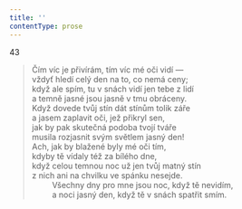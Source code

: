 ```yaml
---
title: ''
contentType: prose
---
```


43

> Čím víc je přivírám, tím víc mé oči vidí —  
> vždyť hledí celý den na to, co nemá ceny;  
> když ale spím, tu v snách vidí jen tebe z lidí  
> a temně jasné jsou jasně v tmu obráceny.  
> Když dovede tvůj stín dát stínům tolik záře  
> a jasem zaplavit oči, jež přikryl sen,  
> jak by pak skutečná podoba tvojí tváře  
> musila rozjasnit svým světlem jasný den!  
> Ach, jak by blažené byly mé oči tím,  
> kdyby tě vídaly též za bílého dne,  
> když celou temnou noc už jen tvůj matný stín  
> z nich ani na chvilku ve spánku nesejde.  
>          Všechny dny pro mne jsou noc, když tě nevidím,  
>          a noci jasný den, když tě v snách spatřit smím.
